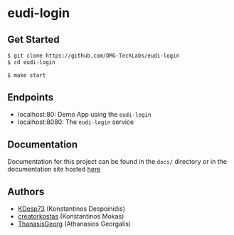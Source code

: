 # eudi-login

## Get Started

```bash
$ git clone https://github.com/DMG-TechLabs/eudi-login
$ cd eudi-login

$ make start
```

## Endpoints

- localhost:80: Demo App using the `eudi-login`
- localhost:8080: The `eudi-login` service

## Documentation

Documentation for this project can be found in the `docs/` directory or in the documentation site hosted [here](https://dmg-techlabs.github.io/eudi-login/)

## Authors

- [KDesp73](https://github.com/KDesp73) (Konstantinos Despoinidis)
- [creatorkostas](https://github.com/creatorkostas) (Konstantinos Mokas)
- [ThanasisGeorg](https://github.com/ThanasisGeorg) (Athanasios Georgalis)
